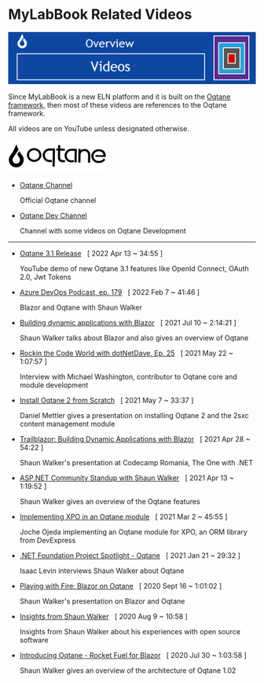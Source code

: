 # MyLabBook Related Videos

![videosbanner](./assets/videos-banner.png)

Since MyLabBook is a new ELN platform and it is built on the [Oqtane framework](https://oqtane.org), then most of these videos are references to the Oqtane framework. 


All videos are on YouTube unless designated otherwise.

![Oqtane Rocks!](./assets/logo.png)

* [Oqtane Channel](https://www.youtube.com/channel/UCrHoLk244v1Fo-nXeinleDg/featured) 
  <p>Official Oqtane channel</p>
* [Oqtane Dev Channel](https://www.youtube.com/channel/UCE2C_4l0EtEAMye7R9DMN1A) 
  <p>Channel with some videos on Oqtane Development</p>

<hr>

* [Oqtane 3.1 Release](https://www.youtube.com/watch?v=Yvp_PLvJqqk&list=PLYhXmd7yV0elgxeCoFztf-l92OmlJYRnj) &nbsp;  [ 2022 Apr 13 ~ 34:55 ] 
   <p>YouTube demo of new Oqtane 3.1 features like OpenId Connect, OAuth 2.0, Jwt Tokens</p>
* [Azure DevOps Podcast, ep. 179](https://www.youtube.com/watch?v=EWFKTDaALsw)  &nbsp;  [ 2022 Feb 7 ~ 41:46 ]
   <p>Blazor and Oqtane with Shaun Walker</p>
* [Building dynamic applications with Blazor](https://www.youtube.com/watch?v=Yc84OHgPwLI)  &nbsp;  [ 2021 Jul 10 ~ 2:14:21 ] 
   <p>Shaun Walker talks about Blazor and also gives an overview of Oqtane</p>
* [Rockin the Code World with dotNetDave, Ep. 25](https://www.youtube.com/watch?v=ADf67QNd2fE&t=1s)  &nbsp;  [ 2021 May 22 ~ 1:07:57 ]
  <p>Interview with Michael Washington, contributor to Oqtane core and module development</p>
* [Install Oqtane 2 from Scratch](https://www.youtube.com/watch?v=dOD0gjvlGoc)  &nbsp; [ 2021 May 7 ~ 33:37 ]
  <p>Daniel Mettler gives a presentation on installing Oqtane 2 and the 2sxc content management module </p>
* [Trailblazor: Building Dynamic Applications with Blazor](https://www.youtube.com/watch?v=ZuIImrCVtas)  &nbsp;  [ 2021 Apr 28 ~ 54:22 ]
  <p>Shaun Walker's presentation at Codecamp Romania, The One with .NET</p>
* [ASP.NET Community Standup with Shaun Walker](https://www.youtube.com/watch?v=livNmRqDnMI&list=PLdo4fOcmZ0oX-DBuRG4u58ZTAJgBAeQ-t&index=5)  &nbsp; [ 2021 Apr 13 ~ 1:19:52 ]
  <p>Shaun Walker gives an overview of the Oqtane features</p>
* [Implementing XPO in an Oqtane module](https://www.youtube.com/watch?v=4mJJcz-YuXA)  &nbsp;  [ 2021 Mar 2 ~ 45:55 ]
  <p>Joche Ojeda implementing an Oqtane module for XPO, an ORM library from DevExpress </p>
* [.NET Foundation Project Spotlight - Oqtane](https://www.youtube.com/watch?v=YlqoHGxe_ZU&t=457s)  &nbsp; [ 2021 Jan 21 ~ 29:32 ]
  <p>Isaac Levin interviews Shaun Walker about Oqtane</p>
* [Playing with Fire: Blazor on Oqtane](https://www.youtube.com/watch?v=YRSLWOrJH4Q&t=360s)  &nbsp;  [ 2020 Sept 16 ~ 1:01:02 ]
  <p>Shaun Walker's presentation on Blazor and Oqtane </p>
* [Insights from Shaun Walker](https://www.youtube.com/watch?v=yZ4mVpBFaWg)  &nbsp;  [ 2020 Aug 9 ~ 10:58 ]
  <p>Insights from Shaun Walker about his experiences with open source software</p>
* [Introducing Oqtane - Rocket Fuel for Blazor](https://www.youtube.com/watch?v=gaRPnfSMQn8)  &nbsp;  [ 2020 Jul 30 ~ 1:03:58 ]
  <p>Shaun Walker gives an overview of the architecture of Oqtane 1.02 </p>

